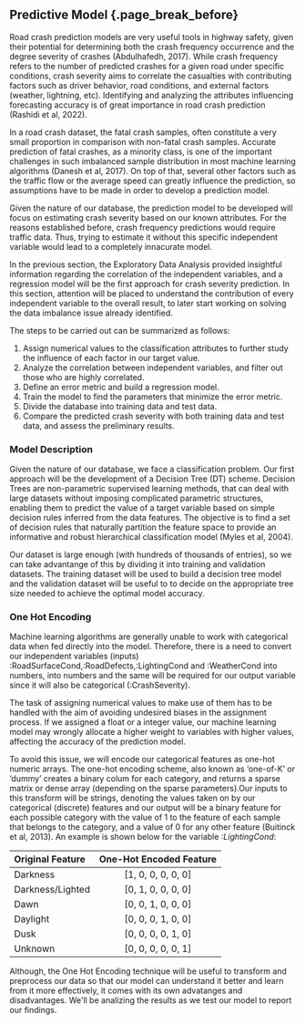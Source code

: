 ## Predictive Model {.page_break_before}


Road crash prediction models are very useful tools in highway safety, given their potential for determining both the crash frequency occurrence and the degree severity of crashes (Abdulhafedh, 2017). While crash frequency refers to the number of predicted crashes for a given road under specific conditions, crash severity aims to correlate the casualties with contributing factors such as driver behavior, road conditions, and external factors (weather, lightning, etc). Identifying and analyzing the attributes influencing forecasting accuracy is of great importance in road crash prediction (Rashidi et al, 2022). 

In a road crash dataset, the fatal crash samples, often constitute a very small proportion in comparison with non-fatal crash samples. Accurate prediction of fatal crashes, as a minority class, is one of the important challenges in such imbalanced sample distribution in most machine learning algorithms (Danesh et al, 2017). On top of that, several other factors such as the traffic flow or the average speed can greatly influence the prediction, so assumptions have to be made in order to develop a prediction model.

Given the nature of our database, the prediction model to be developed will focus on estimating crash severity based on our known attributes. For the reasons established before, crash frequency predictions would require traffic data. Thus, trying to estimate it without this specific independent variable would lead to a completely innacurate model. 

In the previous section, the Exploratory Data Analysis provided insightful information regarding the correlation of the independent variables, and a regression model will be the first approach for crash severity prediction. In this section, attention will be placed to understand the contribution of every independent variable to the overall result, to later start working on solving the data imbalance issue already identified.

The steps to be carried out can be summarized as follows:

1. Assign numerical values to the classification attributes to further study the influence of each factor in our target value.
2. Analyze the correlation between independent variables, and filter out those who are highly correlated.
3. Define an error metric and build a regression model. 
4. Train the model to find the parameters that minimize the error metric.
5. Divide the database into training data and test data.
6. Compare the predicted crash severity with both training data and test data, and assess the preliminary results.


### Model Description

Given the nature of our database, we face a classification problem. Our first approach will be the development of a Decision Tree (DT) scheme. Decision Trees are non-parametric supervised learning methods, that can deal with large datasets without imposing complicated parametric structures, enabling them to predict the value of a target variable based on simple decision rules inferred from the data features. The objective is to find a set of decision rules that naturally partition the feature space to provide an informative and robust hierarchical classification model (Myles et al, 2004).

Our dataset is large enough (with hundreds of thousands of entries), so we can take advantange of this by dividing it into training and validation datasets. The training dataset will be used to build a decision tree model and the validation dataset will be useful to to decide on the appropriate tree size needed to achieve the optimal model accuracy.

### One Hot Encoding

Machine learning algorithms are generally unable to work with categorical data when fed directly into the model. Therefore, there is a need to convert our independent variables (inputs) :RoadSurfaceCond,:RoadDefects,:LightingCond and :WeatherCond into numbers, into numbers and the same will be required for our output variable since it will also be categorical (:CrashSeverity).

The task of assigning numerical values to make use of them has to be handled with the aim of avoiding undesired biases in the assignment process. If we assigned a float or a integer value, our machine learning model may wrongly allocate a higher weight to variables with higher values, affecting the accuracy of the prediction model.

To avoid this issue, we will encode our categorical features as one-hot numeric arrays. The one-hot encoding scheme, also known as ‘one-of-K’ or ‘dummy’ creates a binary colum for each category, and returns a sparse matrix or dense array (depending on the sparse parameters).Our inputs to this transform will be strings, denoting the values taken on by our categorical (discrete) features and our output will be a binary feature for each possible category with the value of 1 to the feature of each sample that belongs to the category, and a value of 0 for any other feature (Buitinck et al, 2013). An example is shown below for the variable *:LightingCond*:

| Original Feature |  One-Hot Encoded Feature | 
|:-----------------|:------------------------:|
| Darkness         |    [1, 0, 0, 0, 0, 0]    |  
| Darkness/Lighted |    [0, 1, 0, 0, 0, 0]    | 
| Dawn             |    [0, 0, 1, 0, 0, 0]    | 
| Daylight         |    [0, 0, 0, 1, 0, 0]    | 
| Dusk             |    [0, 0, 0, 0, 1, 0]    | 
| Unknown          |    [0, 0, 0, 0, 0, 1]    | 

Although, the One Hot Encoding technique will be useful to transform and preprocess our data so that our model can understand it better and learn from it more effectively, it comes with its own advatanges and disadvantages. We'll be analizing the results as we test our model to report our findings. 

